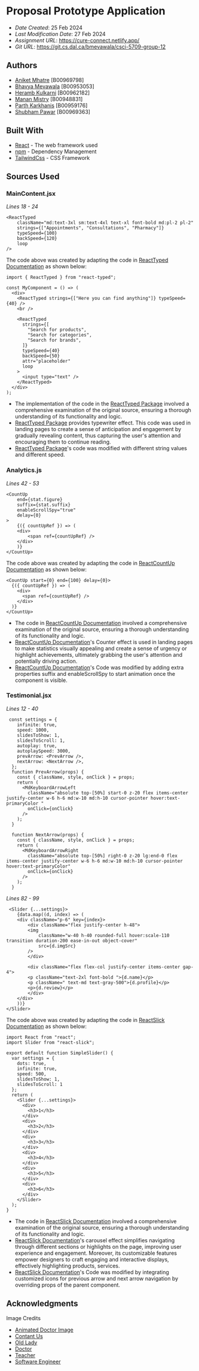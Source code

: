 # Proposal Prototype Application

* *Date Created*: 25 Feb 2024
* *Last Modification Date*: 27 Feb 2024
* *Assignment URL*: <https://cure-connect.netlify.app/>
* *Git URL*: <https://git.cs.dal.ca/bmevawala/csci-5709-group-12>

## Authors

* [Aniket Mhatre](an370985@dal.ca) [B00969798]
* [Bhavya Mevawala](bh84221@dal.ca) [B00953053]
* [Heramb Kulkarni](hr835429@dal.ca) [B00962182]
* [Manan Mistry](manan.mistry@dal.ca) [B00948831]
* [Parth Karkhanis](pr401159@dal.ca) [B00959176]
* [Shubham Pawar](sh764760@dal.ca) [B00969363]



## Built With

* [React](https://legacy.reactjs.org/docs/getting-started.html/) - The web framework used
* [npm](https://docs.npmjs.com//) - Dependency Management
* [TailwindCss](https://tailwindcss.com/docs) - CSS Framework


## Sources Used

### MainContent.jsx

*Lines 18 - 24*

```
<ReactTyped
    className="md:text-3xl sm:text-4xl text-xl font-bold md:pl-2 pl-2"
    strings={["Appointments", "Consultations", "Pharmacy"]}
    typeSpeed={100}
    backSpeed={120}
    loop
/>
```

The code above was created by adapting the code in [ReactTyped Documentation](https://www.npmjs.com/package/react-typed) as shown below: 

```
import { ReactTyped } from "react-typed";

const MyComponent = () => (
  <div>
    <ReactTyped strings={["Here you can find anything"]} typeSpeed={40} />
    <br />

    <ReactTyped
      strings={[
        "Search for products",
        "Search for categories",
        "Search for brands",
      ]}
      typeSpeed={40}
      backSpeed={50}
      attr="placeholder"
      loop
    >
      <input type="text" />
    </ReactTyped>
  </div>
);
```

- The implementation of the code in the [ReactTyped Package](https://www.npmjs.com/package/react-typed) involved a comprehensive examination of the original source, ensuring a thorough understanding of its functionality and logic.
- [ReactTyped Package](https://www.npmjs.com/package/react-typed) provides typewriter effect. This code was used in landing pages to create a sense of anticipation and engagement by gradually revealing content, thus capturing the user's attention and encouraging them to continue reading.
- [ReactTyped Package](https://www.npmjs.com/package/react-typed)'s code was modified with different string values and different speed.

### Analytics.js

*Lines 42 - 53*

```
<CountUp
    end={stat.figure}
    suffix={stat.suffix}
    enableScrollSpy="true"
    delay={0}
>
    {({ countUpRef }) => (
    <div>
        <span ref={countUpRef} />
    </div>
    )}
</CountUp>
```

The code above was created by adapting the code in [ReactCountUp Documentation](https://www.npmjs.com/package/react-countup) as shown below: 

```
<CountUp start={0} end={100} delay={0}>
  {({ countUpRef }) => (
    <div>
      <span ref={countUpRef} />
    </div>
  )}
</CountUp>
```

- The code in [ReactCountUp Documentation](https://www.npmjs.com/package/react-countup) involved a comprehensive examination of the original source, ensuring a thorough understanding of its functionality and logic.
- [ReactCountUp Documentation](https://www.npmjs.com/package/react-countup)'s Counter effect is used in landing pages to make statistics visually appealing and create a sense of urgency or highlight achievements, ultimately grabbing the user's attention and potentially driving action.
- [ReactCountUp Documentation](https://www.npmjs.com/package/react-countup)'s Code was modified by adding extra properties suffix and enableScrollSpy to start animation once the component is visible.

### Testimonial.jsx

*Lines 12 - 40*

```
 const settings = {
    infinite: true,
    speed: 1000,
    slidesToShow: 1,
    slidesToScroll: 1,
    autoplay: true,
    autoplaySpeed: 3000,
    prevArrow: <PrevArrow />,
    nextArrow: <NextArrow />,
  };
  function PrevArrow(props) {
    const { className, style, onClick } = props;
    return (
      <MdKeyboardArrowLeft
        className="absolute top-[50%] start-0 z-20 flex items-center justify-center w-6 h-6 md:w-10 md:h-10 cursor-pointer hover:text-primaryColor "
        onClick={onClick}
      />
    );
  }

  function NextArrow(props) {
    const { className, style, onClick } = props;
    return (
      <MdKeyboardArrowRight
        className="absolute top-[50%] right-0 z-20 lg:end-0 flex items-center justify-center w-6 h-6 md:w-10 md:h-10 cursor-pointer hover:text-primaryColor"
        onClick={onClick}
      />
    );
  }
```

*Lines 82 - 99*

```
 <Slider {...settings}>
    {data.map((d, index) => (
    <div className="p-6" key={index}>
        <div className="flex justify-center h-48">
        <img
            className="w-40 h-40 rounded-full hover:scale-110 transition duration-200 ease-in-out object-cover"
            src={d.imgSrc}
        />
        </div>

        <div className="flex flex-col justify-center items-center gap-4">
        <p className="text-2xl font-bold ">{d.name}</p>
        <p className=" text-md text-gray-500">{d.profile}</p>
        <p>{d.review}</p>
        </div>
    </div>
    ))}
</Slider>
```

The code above was created by adapting the code in [ReactSlick Documentation](https://www.npmjs.com/package/react-slick) as shown below:  

```
import React from "react";
import Slider from "react-slick";

export default function SimpleSlider() {
  var settings = {
    dots: true,
    infinite: true,
    speed: 500,
    slidesToShow: 1,
    slidesToScroll: 1
  };
  return (
    <Slider {...settings}>
      <div>
        <h3>1</h3>
      </div>
      <div>
        <h3>2</h3>
      </div>
      <div>
        <h3>3</h3>
      </div>
      <div>
        <h3>4</h3>
      </div>
      <div>
        <h3>5</h3>
      </div>
      <div>
        <h3>6</h3>
      </div>
    </Slider>
  );
}
```

- The code in [ReactSlick Documentation](https://www.npmjs.com/package/react-slick) involved a comprehensive examination of the original source, ensuring a thorough understanding of its functionality and logic.
- [ReactSlick Documentation](https://www.npmjs.com/package/react-slick)'s carousel effect simplifies navigating through different sections or highlights on the page, improving user experience and engagement. Moreover, its customizable features empower designers to craft engaging and interactive displays, effectively highlighting products, services.
- [ReactSlick Documentation](https://www.npmjs.com/package/react-slick)'s Code was modified by integrating customized icons for previous arrow and next arrow navigation by overriding props of the parent component.



## Acknowledgments

Image Credits
- [Animated Doctor Image](https://www.freepik.com/free-vector/doctor-examining-patient-clinic-illustrated_12557507.htm
)
- [Contant Us](https://storyset.com/illustration/call-center/cuate#utm_source=freepik&utm_medium=referall&utm_campaign=storiesdetail&utm_content=edit-button&utm_term=edit)
- [Old Lady](https://www.freepik.com/free-photo/close-up-portrait-senior-woman_21081258.htm#query=old%20lady&position=15&from_view=keyword&track=ais&uuid=90c40c3f-5c46-43d4-a92c-19050d58fc2f)
- [Doctor](https://www.freepik.com/free-photo/woman-doctor-wearing-lab-coat-with-stethoscope-isolated_20999942.htm#fromView=search&page=1&position=12&uuid=a60833c6-a570-47c4-96d0-a84172036d5b)
- [Teacher](https://unsplash.com/photos/shallow-focus-photography-of-woman-outdoor-during-day-rDEOVtE7vOs)
- [Software Engineer](https://www.freepik.com/free-photo/closeup-portrait-caucasian-happy-teacher-glasses_10586129.htm#fromView=search&page=1&position=1&uuid=e43d26de-76e6-4a52-95ff-fc2e23ead0ea)